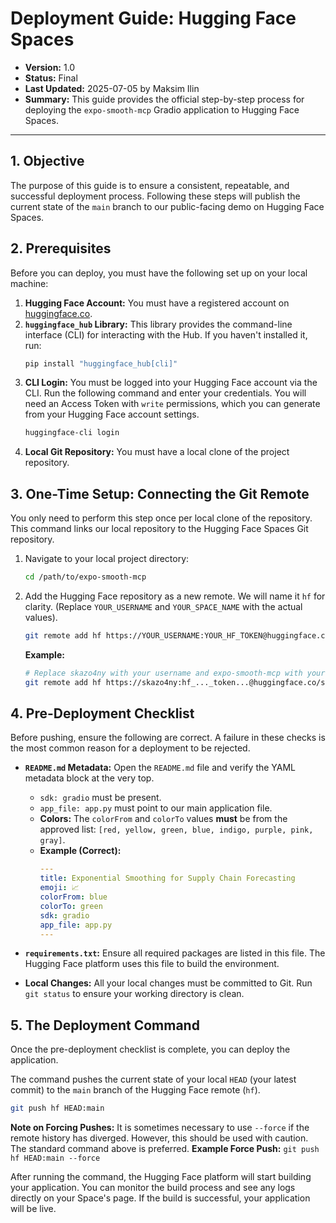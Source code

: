 
# Deployment Guide: Hugging Face Spaces

- **Version:** 1.0
- **Status:** Final
- **Last Updated:** 2025-07-05 by Maksim Ilin
- **Summary:** This guide provides the official step-by-step process for deploying the `expo-smooth-mcp` Gradio application to Hugging Face Spaces.

---

## 1. Objective

The purpose of this guide is to ensure a consistent, repeatable, and successful deployment process. Following these steps will publish the current state of the `main` branch to our public-facing demo on Hugging Face Spaces.

## 2. Prerequisites

Before you can deploy, you must have the following set up on your local machine:

1.  **Hugging Face Account:** You must have a registered account on [huggingface.co](https://huggingface.co).
2.  **`huggingface_hub` Library:** This library provides the command-line interface (CLI) for interacting with the Hub. If you haven't installed it, run:
    ```bash
    pip install "huggingface_hub[cli]"
    ```
3.  **CLI Login:** You must be logged into your Hugging Face account via the CLI. Run the following command and enter your credentials. You will need an Access Token with `write` permissions, which you can generate from your Hugging Face account settings.
    ```bash
    huggingface-cli login
    ```
4.  **Local Git Repository:** You must have a local clone of the project repository.

## 3. One-Time Setup: Connecting the Git Remote

You only need to perform this step once per local clone of the repository. This command links our local repository to the Hugging Face Spaces Git repository.

1.  Navigate to your local project directory:
    ```bash
    cd /path/to/expo-smooth-mcp
    ```

2.  Add the Hugging Face repository as a new remote. We will name it `hf` for clarity. (Replace `YOUR_USERNAME` and `YOUR_SPACE_NAME` with the actual values).
    ```bash
    git remote add hf https://YOUR_USERNAME:YOUR_HF_TOKEN@huggingface.co/spaces/YOUR_USERNAME/YOUR_SPACE_NAME
    ```
    **Example:**
    ```bash
    # Replace skazo4ny with your username and expo-smooth-mcp with your space name
    git remote add hf https://skazo4ny:hf_..._token...@huggingface.co/spaces/skazo4ny/expo-smooth-mcp
    ```

## 4. Pre-Deployment Checklist

Before pushing, ensure the following are correct. A failure in these checks is the most common reason for a deployment to be rejected.

*   **`README.md` Metadata:** Open the `README.md` file and verify the YAML metadata block at the very top.
    *   `sdk: gradio` must be present.
    *   `app_file: app.py` must point to our main application file.
    *   **Colors:** The `colorFrom` and `colorTo` values **must** be from the approved list: `[red, yellow, green, blue, indigo, purple, pink, gray]`.
    *   **Example (Correct):**
        ```yaml
        ---
        title: Exponential Smoothing for Supply Chain Forecasting
        emoji: 📈
        colorFrom: blue
        colorTo: green
        sdk: gradio
        app_file: app.py
        ---
        ```

*   **`requirements.txt`:** Ensure all required packages are listed in this file. The Hugging Face platform uses this file to build the environment.

*   **Local Changes:** All your local changes must be committed to Git. Run `git status` to ensure your working directory is clean.

## 5. The Deployment Command

Once the pre-deployment checklist is complete, you can deploy the application.

The command pushes the current state of your local `HEAD` (your latest commit) to the `main` branch of the Hugging Face remote (`hf`).

```bash
git push hf HEAD:main
```

**Note on Forcing Pushes:** It is sometimes necessary to use `--force` if the remote history has diverged. However, this should be used with caution. The standard command above is preferred.
**Example Force Push:** `git push hf HEAD:main --force`

After running the command, the Hugging Face platform will start building your application. You can monitor the build process and see any logs directly on your Space's page. If the build is successful, your application will be live.